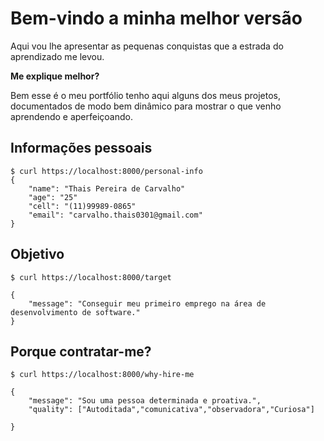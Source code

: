 # Bem-vindo a minha melhor versão

Aqui vou lhe apresentar as pequenas conquistas que a estrada do aprendizado me levou. 

 **Me explique melhor?**

Bem esse é o meu portfólio tenho aqui alguns dos meus projetos, documentados de modo bem dinâmico para mostrar o que venho aprendendo e aperfeiçoando.

## Informações pessoais

<div class="termy">

```console
$ curl https://localhost:8000/personal-info
{
    "name": "Thais Pereira de Carvalho"
    "age": "25"
    "cell": "(11)99989-0865"
    "email": "carvalho.thais0301@gmail.com"
}
```
</div>

## Objetivo 

<div class="termy">

```console
$ curl https://localhost:8000/target

{
    "message": "Conseguir meu primeiro emprego na área de desenvolvimento de software."
}
```
</div>

## Porque contratar-me? 

<div class="termy">

```console
$ curl https://localhost:8000/why-hire-me

{
    "message": "Sou uma pessoa determinada e proativa.",
    "quality": ["Autoditada","comunicativa","observadora","Curiosa"]

}
```
</div>
